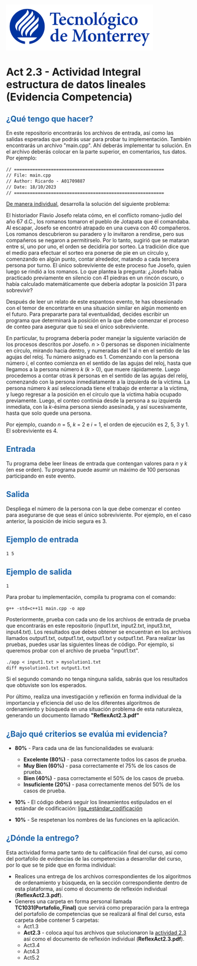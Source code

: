 ![Tec de Monterrey](images/logotecmty.png)
# Act 2.3 - Actividad Integral estructura de datos lineales (Evidencia Competencia)

## <span style="color: rgb(26, 99, 169);">¿Qué tengo que hacer?</span>
En este repositorio encontrarás los archivos de entrada, así como las salidas esperadas que podrás usar para probar tu implementación. También encontrarás un archivo "main.cpp". Ahí deberás implementar tu solución. En el archivo deberás colocar en la parte superior, en comentarios, tus datos. Por ejemplo:
```
// =========================================================
// File: main.cpp
// Author: Ricardo - A01709887
// Date: 18/10/2023
// =========================================================
```
<span style="text-decoration: underline;">De manera individual</span>, desarrolla la solución del siguiente problema:

El historiador Flavio Josefo relata cómo, en el conflicto romano-judío del año 67 d.C., los romanos tomaron el pueblo de Jotapata que él comandaba. Al escapar, Josefo se encontró atrapado en una cueva con 40 compañeros. Los romanos descubrieron su paradero y lo invitaron a rendirse, pero sus compañeros se negaron a permitírselo. Por lo tanto, sugirió que se mataran entre sí, uno por uno, el orden se decidiría por sorteo. La tradición dice que el medio para efectuar el sorteo era ponerse de pie en un círculo y, comenzando en algún punto, contar alrededor, matando a cada tercera persona por turno. El único sobreviviente de este proceso fue Josefo, quien luego se rindió a los romanos. Lo que plantea la pregunta: ¿Josefo había practicado previamente en silencio con 41 piedras en un rincón oscuro, o había calculado matemáticamente que debería adoptar la posición 31 para sobrevivir?

Después de leer un relato de este espantoso evento, te has obsesionado con el temor de encontrarte en una situación similar en algún momento en el futuro. Para prepararte para tal eventualidad, decides escribir un programa que determinará la posición en la que debe comenzar el proceso de conteo para asegurar que tú sea el único sobreviviente.

En particular, tu programa debería poder manejar la siguiente variación de los procesos descritos por Josefo. *n* > 0 personas se disponen inicialmente en círculo, mirando hacia dentro, y numeradas del 1 al n en el sentido de las agujas del reloj. Tu número asignado es 1. Comenzando con la persona número *i*, el conteo comienza en el sentido de las agujas del reloj, hasta que llegamos a la persona número *k* (*k* > 0), que muere rápidamente. Luego procedemos a contar otras *k* personas en el sentido de las agujas del reloj, comenzando con la persona inmediatamente a la izquierda de la víctima. La persona número *k* así seleccionada tiene el trabajo de enterrar a la víctima, y luego regresar a la posición en el círculo que la víctima había ocupado previamente. Luego, el conteo continúa desde la persona a su izquierda inmediata, con la *k*-ésima persona siendo asesinada, y así sucesivamente, hasta que solo quede una persona.

Por ejemplo, cuando *n* = 5, *k* = 2 e *i* = 1, el orden de ejecución es 2, 5, 3 y 1. El sobreviviente es 4.

## <span style="color: rgb(26, 99, 169);">**Entrada**</span>
Tu programa debe leer líneas de entrada que contengan valores para *n* y *k* (en ese orden). Tu programa puede asumir un máximo de 100 personas participando en este evento.

## <span style="color: rgb(26, 99, 169);">**Salida**</span>
 Despliega el número de la persona con la que debe comenzar el conteo para asegurarse de que seas el único sobreviviente. Por ejemplo, en el caso anterior, la posición de inicio segura es 3.

## <span style="color: rgb(26, 99, 169);">**Ejemplo de entrada**</span>
```
1 5
```

## <span style="color: rgb(26, 99, 169);">**Ejemplo de salida**</span>
```
1
```

Para probar tu implementación, compila tu programa con el comando:
```
g++ -std=c++11 main.cpp -o app
```
Posteriormente, prueba con cada uno de los archivos de entrada de prueba que encontrarás en este repositorio (input1.txt, input2.txt, input3.txt, input4.txt). Los resultados que debes obtener se encuentran en los archivos llamados output1.txt, output1.txt, output1.txt y output1.txt. Para realizar las pruebas, puedes usar las siguientes líneas de código. Por ejemplo, si queremos probar con el archivo de prueba "input1.txt".
```
./app < input1.txt > mysolution1.txt
diff mysolution1.txt output1.txt
```
Si el segundo comando no tenga ninguna salida, sabrás que los resultados que obtuviste son los esperados. 

Por último, realiza una investigación y reflexión en forma individual de la importancia y eficiencia del uso de los diferentes algoritmos de ordenamiento y búsqueda en una situación problema de esta naturaleza, generando un documento llamado **"ReflexAct2.3.pdf"**

## <span style="color: rgb(26, 99, 169);">**¿Bajo qué criterios se evalúa mi evidencia?**</span>

- **80%** - Para cada una de las funcionalidades se evaluará:

    - **Excelente (80%)** - pasa correctamente todos los casos de prueba.
    - **Muy Bien (60%)** - pasa correctamente el 75% de los casos de prueba.
    - **Bien (40%)** - pasa correctamente el 50% de los casos de prueba.
    - **Insuficiente (20%)** - pasa correctamente menos del 50% de los casos de prueba.


- **10%** - El código deberá seguir los lineamientos estipulados en el estándar de codificación: <span class="instructure_file_holder link_holder">[liga_estándar_codificación](estandar.pdf)</span>
- **10%** - Se respetenan los nombres de las funciones en la aplicación.

## <span style="color: rgb(26, 99, 169);">**¿Dónde la entrego?**</span>
Esta actividad forma parte tanto de tu calificación final del curso, así como del portafolio de evidencias de las competencias a desarrollar del curso, por lo que se te pide que en forma individual:
* Realices una entrega de  los archivos correspondientes de los algoritmos de ordenamiento y búsqueda, en la sección correspondiente dentro de esta plataforma, así como el documento de reflexión individual (**ReflexAct2.3.pdf**).
* Generes una carpeta en forma personal llamada **TC1031(Portafolio_Final)** que servirá como preparación para la entrega del portafolio de competencias que se realizará al final del curso, esta carpeta debe contener 5 carpetas:
    * Act1.3
    * **Act2.3** - coloca aquí tus archivos que solucionaron la <span style="text-decoration: underline;">actividad 2.3</span> así como el documento de reflexión individual (**ReflexAct2.3.pdf**).
    * Act3.4
    * Act4.3
    * Act5.2
